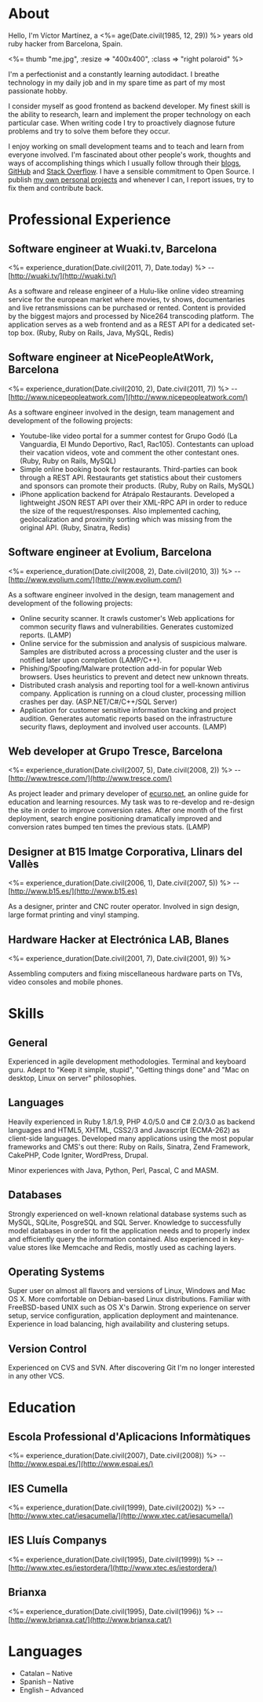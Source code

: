 # About

Hello, I'm Víctor Martínez, a <%= age(Date.civil(1985, 12, 29)) %> years old ruby hacker from Barcelona, Spain.

<%= thumb "me.jpg", :resize => "400x400", :class => "right polaroid" %>

I'm a perfectionist and a constantly learning autodidact. I breathe technology in my daily job and in my spare time as part of my most passionate hobby.

I consider myself as good frontend as backend developer. My finest skill is the ability to research, learn and implement the proper technology on each particular case. 
When writing code I try to proactively diagnose future problems and try to solve them before they occur.

I enjoy working on small development teams and to teach and learn from everyone involved. I'm fascinated about other people's work, thoughts and ways of accomplishing things which I usually follow through their [blogs](http://www.google.com/reader/bundle/user/00328701256777536900/bundle/Programming), [GitHub](http://github.com/knoopx/) and [Stack Overflow](http://stackoverflow.com/users/62368/knoopx). I have a sensible commitment to Open Source. I publish [my own personal projects](http://github.com/knoopx) and whenever I can, I report issues, try to fix them and contribute back.


# Professional Experience

## Software engineer at Wuaki.tv, Barcelona
<%= experience_duration(Date.civil(2011, 7), Date.today) %> -- [http://wuaki.tv/](http://wuaki.tv/)

As a software and release engineer of a Hulu-like online video streaming service for the european market where movies, tv shows, documentaries and live retransmissions can be purchased or rented. Content is provided by the biggest majors and processed by Nice264 transcoding platform.
The application serves as a web frontend and as a REST API for a dedicated set-top box. (Ruby, Ruby on Rails, Java, MySQL, Redis)

## Software engineer at NicePeopleAtWork, Barcelona
<%= experience_duration(Date.civil(2010, 2), Date.civil(2011, 7)) %> -- [http://www.nicepeopleatwork.com/](http://www.nicepeopleatwork.com/)

As a software engineer involved in the design, team management and development of the following projects:

- Youtube-like video portal for a summer contest for Grupo Godó (La Vanguardia, El Mundo Deportivo, Rac1, Rac105). Contestants can upload their vacation videos, vote and comment the other contestant ones. (Ruby, Ruby on Rails, MySQL)
- Simple online booking book for restaurants. Third-parties can book through a REST API. Restaurants get statistics about their customers and sponsors can promote their products. (Ruby, Ruby on Rails, MySQL)
- iPhone application backend for Atrápalo Restaurants. Developed a lightweight JSON REST API over their XML-RPC API in order to reduce the size of the request/responses. Also implemented caching, geolocalization and proximity sorting which was missing from the original API. (Ruby, Sinatra, Redis)


## Software engineer at Evolium, Barcelona
<%= experience_duration(Date.civil(2008, 2), Date.civil(2010, 3)) %> -- [http://www.evolium.com/](http://www.evolium.com/)

As a software engineer involved in the design, team management and development of the following projects:

- Online security scanner. It crawls customer's Web applications for common security flaws and vulnerabilities. Generates customized reports. (LAMP)
- Online service for the submission and analysis of suspicious malware. Samples are distributed across a processing cluster and the user is notified later upon completion (LAMP/C++).
- Phishing/Spoofing/Malware protection add-in for popular Web browsers. Uses heuristics to prevent and detect new unknown threats.
- Distributed crash analysis and reporting tool for a well-known antivirus company. Application is running on a cloud cluster, processing million crashes per day. (ASP.NET/C#/C++/SQL Server)
- Application for customer sensitive information tracking and project audition. Generates automatic reports based on the infrastructure security flaws, deployment and involved user accounts. (LAMP)

## Web developer at Grupo Tresce, Barcelona
<%= experience_duration(Date.civil(2007, 5), Date.civil(2008, 2)) %> -- [http://www.tresce.com/](http://www.tresce.com/)

As project leader and primary developer of [ecurso.net](http://ecurso.net/), an online guide for education and learning resources.
My task was to re-develop and re-design the site in order to improve conversion rates. After one month of the first deployment, search engine positioning dramatically improved and conversion rates bumped ten times the previous stats. (LAMP)

## Designer at B15 Imatge Corporativa, Llinars del Vallès
<%= experience_duration(Date.civil(2006, 1), Date.civil(2007, 5)) %> -- [http://www.b15.es/](http://www.b15.es)

As a designer, printer and CNC router operator. Involved in sign design, large format printing and vinyl stamping.
  
## Hardware Hacker at Electrónica LAB, Blanes
<%= experience_duration(Date.civil(2001, 7), Date.civil(2001, 9)) %>

Assembling computers and fixing miscellaneous hardware parts on TVs, video consoles and mobile phones.

# Skills

## General

Experienced in agile development methodologies. Terminal and keyboard guru. Adept to "Keep it simple, stupid", "Getting things done" and "Mac on desktop, Linux on server" philosophies.

## Languages

Heavily experienced in Ruby 1.8/1.9, PHP 4.0/5.0 and C# 2.0/3.0 as backend languages and HTML5, XHTML, CSS2/3 and Javascript (ECMA-262) as client-side languages.
Developed many applications using the most popular frameworks and CMS's out there: Ruby on Rails, Sinatra, Zend Framework, CakePHP, Code Igniter, WordPress, Drupal.

Minor experiences with Java, Python, Perl, Pascal, C and MASM.

## Databases

Strongly experienced on well-known relational database systems such as MySQL, SQLite, PosgreSQL and SQL Server.
Knowledge to successfully model databases in order to fit the application needs and to properly index and efficiently query the information contained.
Also experienced in key-value stores like Memcache and Redis, mostly used as caching layers.

## Operating Systems

Super user on almost all flavors and versions of Linux, Windows and Mac OS X.
More comfortable on Debian-based Linux distributions. Familiar with FreeBSD-based UNIX such as OS X's Darwin.
Strong experience on server setup, service configuration, application deployment and maintenance. 
Experience in load balancing, high availability and clustering setups.

## Version Control

Experienced on CVS and SVN. After discovering Git I'm no longer interested in any other VCS.

# Education

## Escola Professional d'Aplicacions Informàtiques
<%= experience_duration(Date.civil(2007), Date.civil(2008)) %> -- [http://www.espai.es/](http://www.espai.es/)

## IES Cumella
<%= experience_duration(Date.civil(1999), Date.civil(2002)) %> -- [http://www.xtec.cat/iesacumella/](http://www.xtec.cat/iesacumella/)

## IES Lluís Companys
<%= experience_duration(Date.civil(1995), Date.civil(1999)) %> -- [http://www.xtec.es/iestordera/](http://www.xtec.es/iestordera/)

## Brianxa
<%= experience_duration(Date.civil(1995), Date.civil(1996)) %> -- [http://www.brianxa.cat/](http://www.brianxa.cat/)

# Languages

* Catalan – Native
* Spanish – Native
* English – Advanced